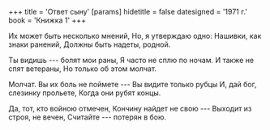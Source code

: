 +++
title = 'Ответ сыну'
[params]
  hidetitle = false
  datesigned = '1971 г.'
  book = 'Книжка 1'
+++
<!-- Ответ сыну -->

Их может быть несколько мнений,
Но, я утверждаю одно:
Нашивки, как знаки ранений,
Должны быть надеты, родной.

Ты видишь --- болят мои раны,
Я часто не сплю по ночам.
И также не спят ветераны,
Но только об этом молчат.

Молчат. Вы их боль не поймете ---
Вы видите только рубцы
И, дай бог, слезинку прольете,
Когда они рубят концы.

Да, тот, кто войною отмечен,
Кончину найдет не свою ---
Выходит из строя, не вечен,
Считайте --- потерян в бою.

<!-- 1971 г. -->
<!-- Книжка 1 -->
